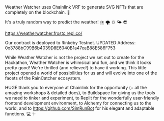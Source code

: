 Weather Watcher uses Chainlink VRF to generate SVG NFTs that are completely on the blockchain. 🔗 

It's a truly random way to predict the weather!  ⛈️ 🌪️ ☃️ 🌤️ 😎

https://weatherwatcher.frostc.repl.co/

Our contract is deployed to Rinkeby Testnet.
UPDATED Address: 0x3788bC99B6b4039D8E6040B1a47eaB88E586F753

While Weather Watcher is not the project we set out to create for the Hackathon, Weather Watcher is whimsical and fun, and we think it looks pretty good!  We're thrilled (and relieved!) to have it working.  This little project opened a world of possibilities for us and will evolve into one of the facets of the RainCatcher ecosystem.  

HUGE thank you to everyone at Chainlink for the opportunity (+ all the amazing workshops & detailed docs), to Buildspace for giving us the tools we need to tinker and experiment, to Replit for the wonderfully user-friendly frontend development environment, to Alchemy for connecting us to the world, and to https://github.com/SimRunBot for his elegant and adaptable functions. 💻 ✨


